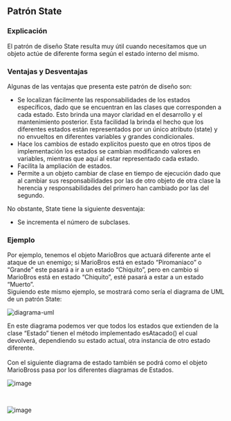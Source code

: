 ## Patrón State 

### Explicación

El patrón de diseño State resulta muy útil cuando necesitamos que un objeto actúe de diferente forma según el estado interno del mismo.

### Ventajas y Desventajas

Algunas de las ventajas que presenta este patrón de diseño son:

- Se localizan fácilmente las responsabilidades de los estados específicos, dado que se encuentran en las clases que corresponden a cada estado. Esto brinda una mayor claridad en el desarrollo y el mantenimiento posterior. Esta facilidad la brinda el hecho que los diferentes estados están representados por un único atributo (state) y no envueltos en diferentes variables y grandes condicionales.
- Hace los cambios de estado explícitos puesto que en otros tipos de implementación los estados se cambian modificando valores en variables, mientras que aquí al estar representado cada estado.
- Facilita la ampliación de estados.
- Permite a un objeto cambiar de clase en tiempo de ejecución dado que al cambiar sus responsabilidades por las de otro objeto de otra clase la herencia y responsabilidades del primero han cambiado por las del segundo.

No obstante, State tiene la siguiente desventaja:

- Se incrementa el número de subclases.

### Ejemplo

Por ejemplo, tenemos el objeto MarioBros que actuará diferente ante el ataque de un enemigo; si MarioBros está en estado “Piromaniaco” o “Grande” este pasará a ir a un estado “Chiquito”, pero en cambio si MarioBros está en estado “Chiquito”, esté pasará a estar a un estado “Muerto”.<br>
Siguiendo este mismo ejemplo, se mostrará como sería el diagrama de UML de un patrón State:

![diagrama-uml](https://user-images.githubusercontent.com/63320772/125171950-581f0b80-e18d-11eb-8faa-db3fd11e7fa5.png)

En este diagrama podemos ver que todos los estados que extienden de la clase “Estado” tienen el método implementado esAtacado() el cual devolverá, dependiendo su estado actual, otra instancia de otro estado diferente.<br><br>
Con el siguiente diagrama de estado también se podrá como el objeto MarioBross pasa por los diferentes diagramas de Estados.

![image](https://user-images.githubusercontent.com/63320772/124196554-0dbdd080-daa3-11eb-8d2e-3ab4dd7982fa.png)

<br>

![image](https://user-images.githubusercontent.com/63320772/124196600-2201cd80-daa3-11eb-9350-d9d4a8f58ff3.png)
